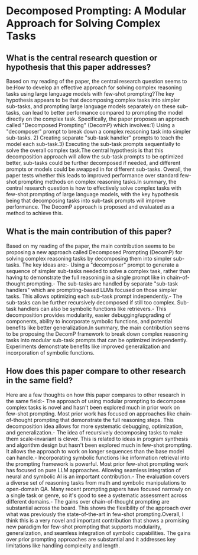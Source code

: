 # Decomposed Prompting: A Modular Approach for Solving Complex Tasks

## What is the central research question or hypothesis that this paper addresses?

Based on my reading of the paper, the central research question seems to be:How to develop an effective approach for solving complex reasoning tasks using large language models with few-shot prompting?The key hypothesis appears to be that decomposing complex tasks into simpler sub-tasks, and prompting large language models separately on these sub-tasks, can lead to better performance compared to prompting the model directly on the complex task. Specifically, the paper proposes an approach called "Decomposed Prompting" (DecomP) which involves:1) Using a "decomposer" prompt to break down a complex reasoning task into simpler sub-tasks. 2) Creating separate "sub-task handler" prompts to teach the model each sub-task.3) Executing the sub-task prompts sequentially to solve the overall complex task.The central hypothesis is that this decomposition approach will allow the sub-task prompts to be optimized better, sub-tasks could be further decomposed if needed, and different prompts or models could be swapped in for different sub-tasks. Overall, the paper tests whether this leads to improved performance over standard few-shot prompting methods on complex reasoning tasks.In summary, the central research question is how to effectively solve complex tasks with few-shot prompting of large language models, with the key hypothesis being that decomposing tasks into sub-task prompts will improve performance. The DecomP approach is proposed and evaluated as a method to achieve this.


## What is the main contribution of this paper?

Based on my reading of the paper, the main contribution seems to be proposing a new approach called Decomposed Prompting (DecomP) for solving complex reasoning tasks by decomposing them into simpler sub-tasks. The key ideas are:- Using a "decomposer" prompt to generate a sequence of simpler sub-tasks needed to solve a complex task, rather than having to demonstrate the full reasoning in a single prompt like in chain-of-thought prompting.- The sub-tasks are handled by separate "sub-task handlers" which are prompting-based LLMs focused on those simpler tasks. This allows optimizing each sub-task prompt independently.- The sub-tasks can be further recursively decomposed if still too complex. Sub-task handlers can also be symbolic functions like retrievers.- This decomposition provides modularity, easier debugging/upgrading of components, ability to incorporate symbolic functions, and potential benefits like better generalization.In summary, the main contribution seems to be proposing the DecomP framework to break down complex reasoning tasks into modular sub-task prompts that can be optimized independently. Experiments demonstrate benefits like improved generalization and incorporation of symbolic functions.


## How does this paper compare to other research in the same field?

Here are a few thoughts on how this paper compares to other research in the same field:- The approach of using modular prompting to decompose complex tasks is novel and hasn't been explored much in prior work on few-shot prompting. Most prior work has focused on approaches like chain-of-thought prompting that demonstrate the full reasoning steps. This decomposition idea allows for more systematic debugging, optimization, and generalization.- The idea of recursively decomposing tasks to make them scale-invariant is clever. This is related to ideas in program synthesis and algorithm design but hasn't been explored much in few-shot prompting. It allows the approach to work on longer sequences than the base model can handle.- Incorporating symbolic functions like information retrieval into the prompting framework is powerful. Most prior few-shot prompting work has focused on pure LLM approaches. Allowing seamless integration of neural and symbolic AI is an important contribution.- The evaluation covers a diverse set of reasoning tasks from math and symbolic manipulations to open-domain QA. Many recent prompting papers have focused narrowly on a single task or genre, so it's good to see a systematic assessment across different domains.- The gains over chain-of-thought prompting are substantial across the board. This shows the flexibility of the approach over what was previously the state-of-the-art in few-shot prompting.Overall, I think this is a very novel and important contribution that shows a promising new paradigm for few-shot prompting that supports modularity, generalization, and seamless integration of symbolic capabilities. The gains over prior prompting approaches are substantial and it addresses key limitations like handling complexity and length.
